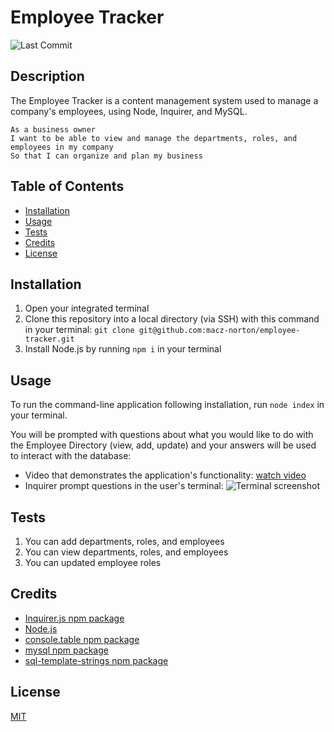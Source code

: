 # Employee Tracker
![Last Commit](https://img.shields.io/github/last-commit/macz-norton/employee-tracker)

## Description

The Employee Tracker is a content management system used to manage a company's employees, using Node, Inquirer, and MySQL.

```
As a business owner
I want to be able to view and manage the departments, roles, and employees in my company
So that I can organize and plan my business

```

## Table of Contents

* [Installation](#installation)
* [Usage](#usage)
* [Tests](#tests)
* [Credits](#credits)
* [License](#license)

## Installation

1. Open your integrated terminal 
2. Clone this repository into a local directory (via SSH) with this command in your terminal: `git clone git@github.com:macz-norton/employee-tracker.git`
3. Install Node.js by running `npm i` in your terminal

## Usage

To run the command-line application following installation, run `node index` in your terminal.

You will be prompted with questions about what you would like to do with the Employee Directory (view, add, update) and your answers will be used to interact with the database:
* Video that demonstrates the application's functionality: [watch video](https://user-images.githubusercontent.com/71162422/109406307-ca085e00-792c-11eb-9422-b76207cec107.mp4)
* Inquirer prompt questions in the user's terminal: ![Terminal screenshot](https://user-images.githubusercontent.com/71162422/109406396-7d715280-792d-11eb-81aa-235287d2018e.png)

## Tests

1. You can add departments, roles, and employees
2. You can view departments, roles, and employees
3. You can updated employee roles

## Credits

* [Inquirer.js npm package](https://www.npmjs.com/package/inquirer)
* [Node.js](https://nodejs.org/en/)
* [console.table npm package](https://www.npmjs.com/package/console.table)
* [mysql npm package](https://www.npmjs.com/package/mysql)
* [sql-template-strings npm package](https://www.npmjs.com/package/sql-template-strings)

## License

[MIT](https://choosealicense.com/licenses/mit/)